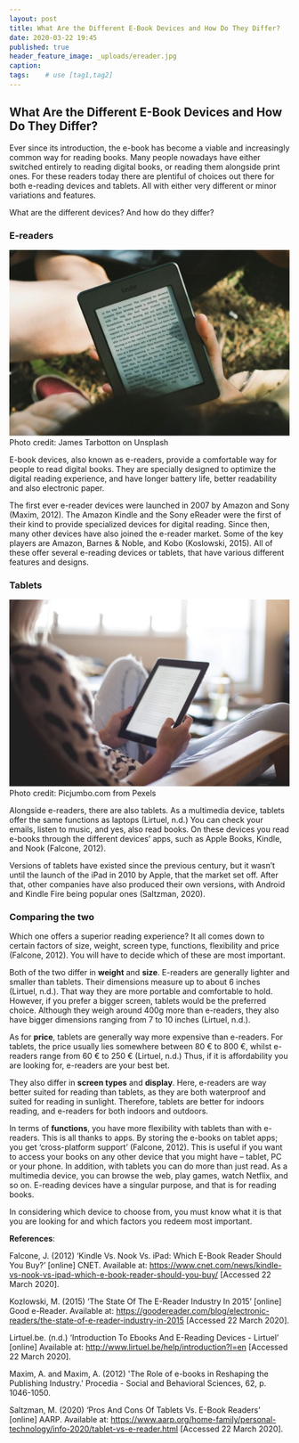 ```yaml
---
layout: post
title: What Are the Different E-Book Devices and How Do They Differ?
date: 2020-03-22 19:45
published: true
header_feature_image: _uploads/ereader.jpg
caption:
tags:    # use [tag1,tag2]
---
```

## What Are the Different E-Book Devices and How Do They Differ?

Ever since its introduction, the e-book has become a viable and increasingly common way for reading books. Many people nowadays have either switched entirely to reading digital books, or reading them alongside print ones. For these readers today there are plentiful of choices out there for both e-reading devices and tablets. All with either very different or minor variations and features.

What are the different devices? And how do they differ?


### E-readers


[![E-reader](/_uploads/Kindle.jpg)](/_uploads/Kindle.jpg)
Photo credit: James Tarbotton on Unsplash

E-book devices, also known as e-readers, provide a comfortable way for people to read digital books. They are specially designed to optimize the digital reading experience, and have longer battery life, better readability and also electronic paper.

The first ever e-reader devices were launched in 2007 by Amazon and Sony (Maxim, 2012). The Amazon Kindle and the Sony eReader were the first of their kind to provide specialized devices for digital reading. Since then, many other devices have also joined the e-reader market. Some of the key players are Amazon, Barnes & Noble, and Kobo (Koslowski, 2015). All of these offer several e-reading devices or tablets, that have various different features and designs.

### Tablets

[![iPad](/_uploads/ipad.jpg)](/_uploads/ipad.jpg)
Photo credit: Picjumbo.com from Pexels

Alongside e-readers, there are also tablets. As a multimedia device, tablets offer the same functions as laptops (Lirtuel, n.d.) You can check your emails, listen to music, and yes, also read books. On these devices you read e-books through the different devices’ apps, such as Apple Books, Kindle, and Nook (Falcone, 2012).

Versions of tablets have existed since the previous century, but it wasn’t until the launch of the iPad in 2010 by Apple, that the market set off. After that, other companies have also produced their own versions, with Android and Kindle Fire being popular ones (Saltzman, 2020).

### Comparing the two

Which one offers a superior reading experience? It all comes down to certain factors of size, weight, screen type, functions, flexibility and price (Falcone, 2012). You will have to decide which of these are most important.

Both of the two differ in **weight** and **size**. E-readers are generally lighter and smaller than tablets. Their dimensions measure up to about 6 inches (Lirtuel, n.d.). That way they are more portable and comfortable to hold. However, if you prefer a bigger screen, tablets would be the preferred choice. Although they weigh around 400g more than e-readers, they also have bigger dimensions ranging from 7 to 10 inches (Lirtuel, n.d.).

As for **price**, tablets are generally way more expensive than e-readers. For tablets, the price usually lies somewhere between 80 € to 800 €, whilst e-readers range from 60 € to 250 € (Lirtuel, n.d.) Thus, if it is affordability you are looking for, e-readers are your best bet.

They also differ in **screen types** and **display**. Here, e-readers are way better suited for reading than tablets, as they are both waterproof and suited for reading in sunlight. Therefore, tablets are better for indoors reading, and e-readers for both indoors and outdoors.

In terms of **functions**, you have more flexibility with tablets than with e-readers. This is all thanks to apps. By storing the e-books on tablet apps; you get ‘cross-platform support’ (Falcone, 2012). This is useful if you want to access your books on any other device that you might have – tablet, PC or your phone. In addition, with tablets you can do more than just read. As a multimedia device, you can browse the web, play games, watch Netflix, and so on. E-reading devices have a singular purpose, and that is for reading books.

In considering which device to choose from, you must know what it is that you are looking for and which factors you redeem most important.  


**References**:

Falcone, J. (2012) ‘Kindle Vs. Nook Vs. iPad: Which E-Book Reader Should You Buy?’ [online] CNET. Available at: <https://www.cnet.com/news/kindle-vs-nook-vs-ipad-which-e-book-reader-should-you-buy/> [Accessed 22 March 2020].

Kozlowski, M. (2015) ‘The State Of The E-Reader Industry In 2015’ [online] Good e-Reader. Available at: <https://goodereader.com/blog/electronic-readers/the-state-of-e-reader-industry-in-2015> [Accessed 22 March 2020].

Lirtuel.be. (n.d.) ‘Introduction To Ebooks And E-Reading Devices - Lirtuel’ [online] Available at: <http://www.lirtuel.be/help/introduction?l=en> [Accessed 22 March 2020].

Maxim, A. and Maxim, A. (2012) 'The Role of e-books in Reshaping the Publishing Industry.' Procedia - Social and Behavioral Sciences, 62, p. 1046-1050.

Saltzman, M. (2020) ‘Pros And Cons Of Tablets Vs. E-Book Readers’ [online] AARP. Available at: <https://www.aarp.org/home-family/personal-technology/info-2020/tablet-vs-e-reader.html> [Accessed 22 March 2020].

